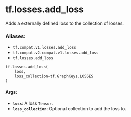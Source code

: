 <div itemscope itemtype="http://developers.google.com/ReferenceObject">
<meta itemprop="name" content="tf.losses.add_loss" />
<meta itemprop="path" content="Stable" />
</div>

# tf.losses.add_loss

Adds a externally defined loss to the collection of losses.

### Aliases:

* `tf.compat.v1.losses.add_loss`
* `tf.compat.v2.compat.v1.losses.add_loss`
* `tf.losses.add_loss`

``` python
tf.losses.add_loss(
    loss,
    loss_collection=tf.GraphKeys.LOSSES
)
```

<!-- Placeholder for "Used in" -->


#### Args:


* <b>`loss`</b>: A loss `Tensor`.
* <b>`loss_collection`</b>: Optional collection to add the loss to.